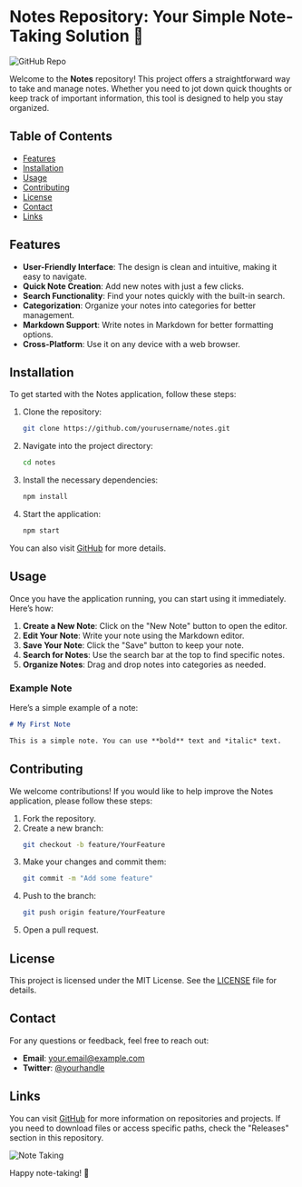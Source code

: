 # Notes Repository: Your Simple Note-Taking Solution 📝

![GitHub Repo](https://img.shields.io/badge/GitHub-Visit%20Repo-blue?style=flat-square&logo=github)

Welcome to the **Notes** repository! This project offers a straightforward way to take and manage notes. Whether you need to jot down quick thoughts or keep track of important information, this tool is designed to help you stay organized.

## Table of Contents

- [Features](#features)
- [Installation](#installation)
- [Usage](#usage)
- [Contributing](#contributing)
- [License](#license)
- [Contact](#contact)
- [Links](#links)

## Features

- **User-Friendly Interface**: The design is clean and intuitive, making it easy to navigate.
- **Quick Note Creation**: Add new notes with just a few clicks.
- **Search Functionality**: Find your notes quickly with the built-in search.
- **Categorization**: Organize your notes into categories for better management.
- **Markdown Support**: Write notes in Markdown for better formatting options.
- **Cross-Platform**: Use it on any device with a web browser.

## Installation

To get started with the Notes application, follow these steps:

1. Clone the repository:
   ```bash
   git clone https://github.com/yourusername/notes.git
   ```
2. Navigate into the project directory:
   ```bash
   cd notes
   ```
3. Install the necessary dependencies:
   ```bash
   npm install
   ```
4. Start the application:
   ```bash
   npm start
   ```

You can also visit [GitHub](https://github.com) for more details.

## Usage

Once you have the application running, you can start using it immediately. Here’s how:

1. **Create a New Note**: Click on the "New Note" button to open the editor.
2. **Edit Your Note**: Write your note using the Markdown editor.
3. **Save Your Note**: Click the "Save" button to keep your note.
4. **Search for Notes**: Use the search bar at the top to find specific notes.
5. **Organize Notes**: Drag and drop notes into categories as needed.

### Example Note

Here’s a simple example of a note:

```markdown
# My First Note

This is a simple note. You can use **bold** text and *italic* text.
```

## Contributing

We welcome contributions! If you would like to help improve the Notes application, please follow these steps:

1. Fork the repository.
2. Create a new branch:
   ```bash
   git checkout -b feature/YourFeature
   ```
3. Make your changes and commit them:
   ```bash
   git commit -m "Add some feature"
   ```
4. Push to the branch:
   ```bash
   git push origin feature/YourFeature
   ```
5. Open a pull request.

## License

This project is licensed under the MIT License. See the [LICENSE](LICENSE) file for details.

## Contact

For any questions or feedback, feel free to reach out:

- **Email**: your.email@example.com
- **Twitter**: [@yourhandle](https://twitter.com/yourhandle)

## Links

You can visit [GitHub](https://github.com) for more information on repositories and projects. If you need to download files or access specific paths, check the "Releases" section in this repository.

![Note Taking](https://example.com/note-taking-image.jpg)

Happy note-taking! 📝